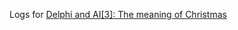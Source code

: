 Logs for [Delphi and AI[3]: The meaning of Christmas](https://www.thedelphigeek.com/2024/12/delphi-and-ai-3-meaning-of-christmas.html)

